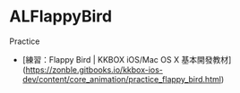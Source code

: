 # ALFlappyBird
Practice


* [練習：Flappy Bird | KKBOX iOS/Mac OS X 基本開發教材]
(https://zonble.gitbooks.io/kkbox-ios-dev/content/core_animation/practice_flappy_bird.html)
